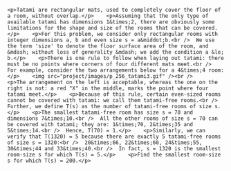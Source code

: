     <p>Tatami are rectangular mats, used to completely cover the floor of a room, without overlap.</p>    <p>Assuming that the only type of available tatami has dimensions 1&times;2, there are obviously some limitations for the shape and size of the rooms that can be covered.</p>    <p>For this problem, we consider only rectangular rooms with integer dimensions a, b and even size s = a&middot;b.<br />  We use the term 'size' to denote the floor surface area of the room, and &mdash; without loss of generality &mdash; we add the condition a &le; b.</p>    <p>There is one rule to follow when laying out tatami: there must be no points where corners of four different mats meet.<br />  For example, consider the two arrangements below for a 4&times;4 room:</p>    <img src="project/images/p_256_tatami3.gif" /><br />      <p>The arrangement on the left is acceptable, whereas the one on the right is not: a red "X" in the middle, marks the point where four tatami meet.</p>    <p>Because of this rule, certain even-sized rooms cannot be covered with tatami: we call them tatami-free rooms.<br />  Further, we define T(s) as the number of tatami-free rooms of size s.</p>    <p>The smallest tatami-free room has size s = 70 and dimensions 7&times;10.<br />  All the other rooms of size s = 70 can be covered with tatami; they are: 1&times;70, 2&times;35 and 5&times;14.<br />  Hence, T(70) = 1.</p>    <p>Similarly, we can verify that T(1320) = 5 because there are exactly 5 tatami-free rooms of size s = 1320:<br />  20&times;66, 22&times;60, 24&times;55, 30&times;44 and 33&times;40.<br />  In fact, s = 1320 is the smallest room-size s for which T(s) = 5.</p>    <p>Find the smallest room-size s for which T(s) = 200.</p>      
